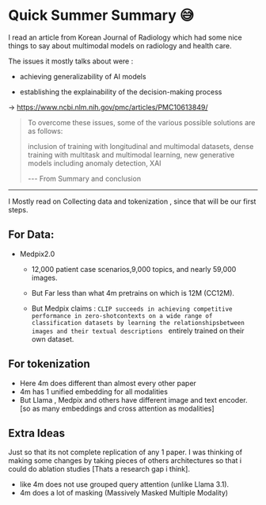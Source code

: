 # Quick Summer Summary 😅

I read an article from Korean Journal of Radiology which had some nice things to say about multimodal models on radiology and health care.

The issues it mostly talks about were : 

* achieving generalizability of AI models

* establishing the explainability of the decision-making process

  

-> https://www.ncbi.nlm.nih.gov/pmc/articles/PMC10613849/

>To overcome these issues, some of the various possible solutions are as follows:
>
>inclusion of training with longitudinal and multimodal datasets, dense training with multitask and multimodal learning, new  generative models including anomaly detection, XAI
>
>--- From Summary and conclusion

---



I Mostly read on Collecting data and tokenization , since that will be our first steps.



## For Data:

* Medpix2.0

  * 12,000 patient case scenarios,9,000 topics, and nearly 59,000 images.

  * But Far less than what 4m pretrains on which is 12M (CC12M).

  * But Medpix claims : `CLIP succeeds in achieving competitive performance in zero-shotcontexts on a wide range of classification datasets by learning the relationshipsbetween images and their textual descriptions ` entirely trained on their own dataset.

    


## For tokenization

* Here 4m does different than almost every other paper
* 4m has 1 unified embedding for all modalities
* But Llama , Medpix and others have different image and text encoder. [so as many embeddings and cross attention as modalities]

## Extra Ideas

Just so that its not complete replication of any 1 paper. I was thinking of making some changes by taking pieces of others architectures so that i could do ablation studies [Thats a research gap i think].

* like 4m does not use grouped query attention (unlike Llama 3.1).
* 4m does a lot of masking (Massively Masked Multiple Modality) 

